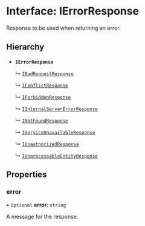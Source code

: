 # Interface: IErrorResponse

Response to be used when returning an error.

## Hierarchy

- **`IErrorResponse`**

  ↳ [`IBadRequestResponse`](IBadRequestResponse.md)

  ↳ [`IConflictResponse`](IConflictResponse.md)

  ↳ [`IForbiddenResponse`](IForbiddenResponse.md)

  ↳ [`IInternalServerErrorResponse`](IInternalServerErrorResponse.md)

  ↳ [`INotFoundResponse`](INotFoundResponse.md)

  ↳ [`IServiceUnavailableResponse`](IServiceUnavailableResponse.md)

  ↳ [`IUnauthorizedResponse`](IUnauthorizedResponse.md)

  ↳ [`IUnprocessableEntityResponse`](IUnprocessableEntityResponse.md)

## Properties

### error

• `Optional` **error**: `string`

A message for the response.
